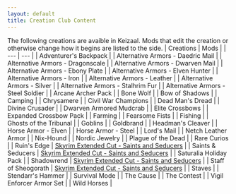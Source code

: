 ```yaml
---
layout: default
title: Creation Club Content
---
```


The following creations are avaible in Keizaal. Mods that edit the creation or otherwise change how it begins are listed to the side.
| Creations | Mods |
| --- | --- |
| Adventurer's Backpack |
| Alternative Armors - Daedric Mail |
| Alternative Armors - Dragonscale |
| Alternative Armors - Dwarven Mail |
| Alternative Armors - Ebony Plate |
| Alternative Armors - Elven Hunter |
| Alternative Armors - Iron |
| Alternative Armors - Leather |
| Alternative Armors - Silver |
| Alternative Armors - Stalhrim Fur |
| Alternative Armors - Steel Soldier |
| Arcane Archer Pack |
| Bone Wolf |
| Bow of Shadows |
| Camping |
| Chrysamere |
| Civil War Champions |
| Dead Man's Dread |
| Divine Crusader |
| Dwarven Armored Mudcrab |
| Elite Crossbows |
| Expanded Crossbow Pack |
| Farming |
| Fearsome Fists |
| Fishing |
| Ghosts of the Tribunal |
| Goblins |
| Goldbrand |
| Headman's Cleaver |
| Horse Armor - Elven |
| Horse Armor - Steel |
| Lord's Mail |
| Netch Leather Armor |
| Nix-Hound |
| Nordic Jewelry |
| Plague of the Dead |
| Rare Curios |
| Ruin's Edge | [Skyrim Extended Cut - Saints and Seducers](https://www.nexusmods.com/skyrimspecialedition/mods/72772) |
| Saints & Seducers | [Skyrim Extended Cut - Saints and Seducers](https://www.nexusmods.com/skyrimspecialedition/mods/72772) |
| Saturalia Holiday Pack |
| Shadowrend | [Skyrim Extended Cut - Saints and Seducers](https://www.nexusmods.com/skyrimspecialedition/mods/72772) |
| Staff of Sheogorath | [Skyrim Extended Cut - Saints and Seducers](https://www.nexusmods.com/skyrimspecialedition/mods/72772) |
| Staves |
| Stendarr's Hammer |
| Survival Mode |
| The Cause |
| The Contest |
| Vigil Enforcer Armor Set |
| Wild Horses |
